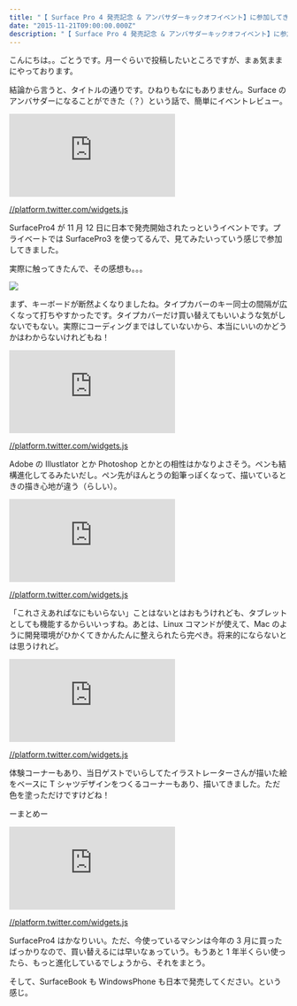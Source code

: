 ```yaml
---
title: "【 Surface Pro 4 発売記念 & アンバサダーキックオフイベント】に参加してきた"
date: "2015-11-21T09:00:00.000Z"
description: "【 Surface Pro 4 発売記念 & アンバサダーキックオフイベント】に参加してきた"
---
```


こんにちは。。ごとうです。月一ぐらいで投稿したいところですが、まぁ気ままにやっております。

結論から言うと、タイトルの通りです。ひねりもなにもありません。Surface のアンバサダーになることができた（？）という話で、簡単にイベントレビュー。

<iframe src="https://medium.com/media/1047f2f7627aa04cea10bac0eeb09ee7" frameborder=0></iframe>

[//platform.twitter.com/widgets.js](//platform.twitter.com/widgets.js)

SurfacePro4 が 11 月 12 日に日本で発売開始されたっというイベントです。プライベートでは SurfacePro3 を使ってるんで、見てみたいっていう感じで参加してきました。

実際に触ってきたんで、その感想も。。。

![](https://cdn-images-1.medium.com/max/2000/0*qRtxXZ1Wd5ogAIYW.jpg)

まず、キーボードが断然よくなりましたね。タイプカバーのキー同士の間隔が広くなって打ちやすかったです。タイプカバーだけ買い替えてもいいような気がしないでもない。実際にコーディングまではしていないから、本当にいいのかどうかはわからないけれどもね！

<iframe src="https://medium.com/media/f3d4ef9f619107139474325189fce469" frameborder=0></iframe>

[//platform.twitter.com/widgets.js](//platform.twitter.com/widgets.js)

Adobe の Illustlator とか Photoshop とかとの相性はかなりよさそう。ペンも結構進化してるみたいだし。ペン先がほんとうの鉛筆っぽくなって、描いているときの描き心地が違う（らしい）。

<iframe src="https://medium.com/media/a5e45ce9fc04f52a48bc23dc4a42f26b" frameborder=0></iframe>

[//platform.twitter.com/widgets.js](//platform.twitter.com/widgets.js)

「これさえあればなにもいらない」ことはないとはおもうけれども、タブレットとしても機能するからいいっすね。あとは、Linux コマンドが使えて、Mac のように開発環境がひかくてきかんたんに整えられたら完ぺき。将来的にならないとは思うけれど。

<iframe src="https://medium.com/media/8c78bcb893db950c884acf8bb2f6cacf" frameborder=0></iframe>

[//platform.twitter.com/widgets.js](//platform.twitter.com/widgets.js)

体験コーナーもあり、当日ゲストでいらしてたイラストレーターさんが描いた絵をベースに T シャツデザインをつくるコーナーもあり、描いてきました。ただ色を塗っただけですけどね！

ーまとめー

<iframe src="https://medium.com/media/a04878ab0264ed61a1786bd2d5cb3b89" frameborder=0></iframe>

[//platform.twitter.com/widgets.js](//platform.twitter.com/widgets.js)

SurfacePro4 はかなりいい。ただ、今使っているマシンは今年の 3 月に買ったばっかりなので、買い替えるには早いなぁっていう。もうあと 1 年半くらい使ったら、もっと進化しているでしょうから、それをまとう。

そして、SurfaceBook も WindowsPhone も日本で発売してください。という感じ。
